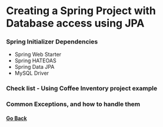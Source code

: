 # Creating a Spring Project with Database access using JPA

### Spring Initializer Dependencies

* Spring Web Starter
* Spring HATEOAS
* Spring Data JPA
* MySQL Driver

### **Check list - Using Coffee Inventory project example**

### Common Exceptions, and how to handle them

#### [Go Back](https://github.com/Ahmed3lmallah/Java-Portfolio/blob/master/README.md)